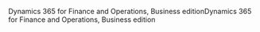 <span data-ttu-id="7c693-101">Dynamics 365 for Finance and Operations, Business edition</span><span class="sxs-lookup"><span data-stu-id="7c693-101">Dynamics 365 for Finance and Operations, Business edition</span></span>
